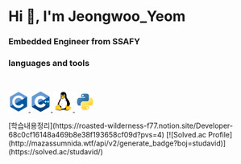 <h1 align="left">Hi 👋, I'm Jeongwoo_Yeom</h1>
<h3 align="left">Embedded Engineer from SSAFY</h3>
<h3 align="left">languages and tools</h3>
<br>
<p align="left"> <a href="https://www.cprogramming.com/" target="_blank" rel="noreferrer"> <img src="https://raw.githubusercontent.com/devicons/devicon/master/icons/c/c-original.svg" alt="c" width="40" height="40"/> </a> <a href="https://www.w3schools.com/cpp/" target="_blank" rel="noreferrer"> <img src="https://raw.githubusercontent.com/devicons/devicon/master/icons/cplusplus/cplusplus-original.svg" alt="cplusplus" width="40" height="40"/> </a> <a href="https://www.linux.org/" target="_blank" rel="noreferrer"> <img src="https://raw.githubusercontent.com/devicons/devicon/master/icons/linux/linux-original.svg" alt="linux" width="40" height="40"/> </a> <a href="https://www.python.org" target="_blank" rel="noreferrer"> <img src="https://raw.githubusercontent.com/devicons/devicon/master/icons/python/python-original.svg" alt="python" width="40" height="40"/> </a> </p>
[학습내용정리](https://roasted-wilderness-f77.notion.site/Developer-68c0cf16148a469b8e38f193658cf09d?pvs=4)
[![Solved.ac Profile](http://mazassumnida.wtf/api/v2/generate_badge?boj=studavid)](https://solved.ac/studavid/)
